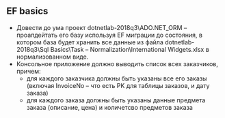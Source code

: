 EF basics
---
* Довести до ума проект dotnetlab-2018q3\ADO.NET_ORM – проапдейтать его базу используя EF миграции до состояния,
в котором база будет хранить все данные из файла dotnetlab-2018q3\Sql Basics\Task – Normalization\International Widgets.xlsx в нормализованном виде.
* Консольное приложение должно выводить список всех заказчиков, причем:
  * для каждого заказчика должны быть указаны все его заказы (включая InvoiceNo – что есть PK для таблицы заказов, и дату заказа)
  * для каждого заказа должны быть указаны данные предмета заказа (описание, цена) и количетсво предметов заказа
